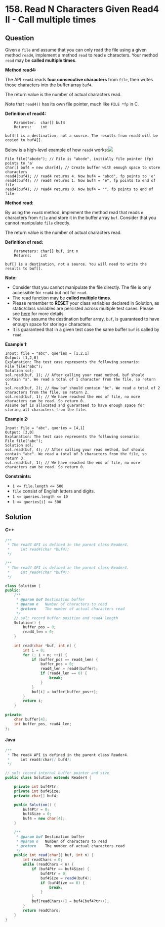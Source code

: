 # 158. Read N Characters Given Read4 II - Call multiple times

## Question

Given a `file` and assume that you can only read the file using a given method `read4`, implement a method `read` to read `n` characters. Your method `read` may be **called multiple times**.

**Method read4:**

The API `read4` reads **four consecutive characters** from `file`, then writes those characters into the buffer array `buf4`.

The return value is the number of actual characters read.

Note that `read4()` has its own file pointer, much like `FILE *fp` in C.

**Definition of read4:**

```
    Parameter:  char[] buf4
    Returns:    int

buf4[] is a destination, not a source. The results from read4 will be copied to buf4[].
```

Below is a high-level example of how `read4` works:![](https://assets.leetcode.com/uploads/2020/07/01/157\_example.png)

```
File file("abcde"); // File is "abcde", initially file pointer (fp) points to 'a'
char[] buf4 = new char[4]; // Create buffer with enough space to store characters
read4(buf4); // read4 returns 4. Now buf4 = "abcd", fp points to 'e'
read4(buf4); // read4 returns 1. Now buf4 = "e", fp points to end of file
read4(buf4); // read4 returns 0. Now buf4 = "", fp points to end of file
```

**Method read:**

By using the `read4` method, implement the method read that reads `n` characters from `file` and store it in the buffer array `buf`. Consider that you cannot manipulate `file` directly.

The return value is the number of actual characters read.

**Definition of read:**

```
    Parameters:	char[] buf, int n
    Returns:	int

buf[] is a destination, not a source. You will need to write the results to buf[].
```

**Note:**

* Consider that you cannot manipulate the file directly. The file is only accessible for `read4` but not for `read`.
* The read function may be **called multiple times**.
* Please remember to **RESET** your class variables declared in Solution, as static/class variables are persisted across multiple test cases. Please see [here](https://leetcode.com/faq/) for more details.
* You may assume the destination buffer array, `buf`, is guaranteed to have enough space for storing `n` characters.
* It is guaranteed that in a given test case the same buffer `buf` is called by `read`.

**Example 1:**

```
Input: file = "abc", queries = [1,2,1]
Output: [1,2,0]
Explanation: The test case represents the following scenario:
File file("abc");
Solution sol;
sol.read(buf, 1); // After calling your read method, buf should contain "a". We read a total of 1 character from the file, so return 1.
sol.read(buf, 2); // Now buf should contain "bc". We read a total of 2 characters from the file, so return 2.
sol.read(buf, 1); // We have reached the end of file, no more characters can be read. So return 0.
Assume buf is allocated and guaranteed to have enough space for storing all characters from the file.
```

**Example 2:**

```
Input: file = "abc", queries = [4,1]
Output: [3,0]
Explanation: The test case represents the following scenario:
File file("abc");
Solution sol;
sol.read(buf, 4); // After calling your read method, buf should contain "abc". We read a total of 3 characters from the file, so return 3.
sol.read(buf, 1); // We have reached the end of file, no more characters can be read. So return 0.
```

**Constraints:**

* `1 <= file.length <= 500`
* `file` consist of English letters and digits.
* `1 <= queries.length <= 10`
* `1 <= queries[i] <= 500`

## Solution

#### C++

```cpp
/**
 * The read4 API is defined in the parent class Reader4.
 *     int read4(char *buf4);
 */

/**
 * The read4 API is defined in the parent class Reader4.
 *     int read4(char *buf4);
 */

class Solution {
public:
    /**
     * @param buf Destination buffer
     * @param n   Number of characters to read
     * @return    The number of actual characters read
     */
    // sol: record buffer position and read4 length
    Solution() {
        buffer_pos = 0;
        read4_len = 0;
    }
    
    int read(char *buf, int n) {
        int i = 0;
        for (; i < n; ++i) {
            if (buffer_pos == read4_len) {
                buffer_pos = 0;
                read4_len = read4(buffer);
                if (read4_len == 0) {
                    break;
                }
            }
            buf[i] = buffer[buffer_pos++];
        }
        return i;
    }
    
private:
    char buffer[4];
    int buffer_pos, read4_len;
};
```

#### Java

```java
/**
 * The read4 API is defined in the parent class Reader4.
 *     int read4(char[] buf4); 
 */

// sol: record internal buffer pointer and size
public class Solution extends Reader4 {

    private int buf4Ptr;
    private int buf4Size;
    private char[] buf4;

    public Solution() {
        buf4Ptr = 0;
        buf4Size = 0;
        buf4 = new char[4];
    }

    /**
     * @param buf Destination buffer
     * @param n   Number of characters to read
     * @return    The number of actual characters read
     */
    public int read(char[] buf, int n) {
        int readChars = 0;
        while (readChars < n) {
            if (buf4Ptr == buf4Size) {
                buf4Ptr = 0;
                buf4Size = read4(buf4);
                if (buf4Size == 0) {
                    break;
                }
            }
            buf[readChars++] = buf4[buf4Ptr++];
        }
        return readChars;
    }
}
```

